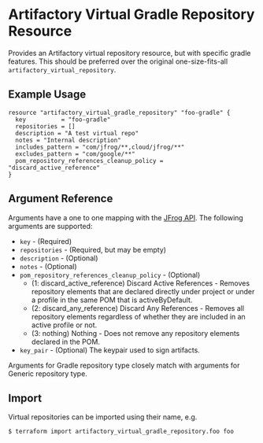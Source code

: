# Artifactory Virtual Gradle Repository Resource

Provides an Artifactory virtual repository resource, but with specific gradle features. This should be preferred over the original
one-size-fits-all `artifactory_virtual_repository`.

## Example Usage

```hcl
resource "artifactory_virtual_gradle_repository" "foo-gradle" {
  key          = "foo-gradle"
  repositories = []
  description = "A test virtual repo"
  notes = "Internal description"
  includes_pattern = "com/jfrog/**,cloud/jfrog/**"
  excludes_pattern = "com/google/**"
  pom_repository_references_cleanup_policy = "discard_active_reference"
}
```

## Argument Reference

Arguments have a one to one mapping with the [JFrog API](https://www.jfrog.com/confluence/display/RTF/Repository+Configuration+JSON). The following arguments are supported:

* `key` - (Required)
* `repositories` - (Required, but may be empty)
* `description` - (Optional)
* `notes` - (Optional)
* `pom_repository_references_cleanup_policy` - (Optional)
  - (1: discard_active_reference) Discard Active References - Removes repository elements that are declared directly under project or under a profile in the same POM that is activeByDefault.
  - (2: discard_any_reference) Discard Any References - Removes all repository elements regardless of whether they are included in an active profile or not.
  - (3: nothing) Nothing - Does not remove any repository elements declared in the POM.
* `key_pair` - (Optional) The keypair used to sign artifacts.

Arguments for Gradle repository type closely match with arguments for Generic repository type.

## Import

Virtual repositories can be imported using their name, e.g.

```
$ terraform import artifactory_virtual_gradle_repository.foo foo
```
